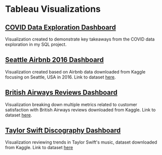 # Tableau Visualizations

## [COVID Data Exploration Dashboard](https://public.tableau.com/views/COVIDDashboard_17138397712270/Dashboard1?:language=en-US&publish=yes&:sid=&:display_count=n&:origin=viz_share_link)
Visualization created to demonstrate key takeaways from the COVID data exploration in my SQL project. 

## [Seattle Airbnb 2016 Dashboard](https://public.tableau.com/views/SeattleAirbnb2016Breakdown/Dashboard1?:language=en-US&publish=yes&:sid=&:display_count=n&:origin=viz_share_link)
Visualization created based on Airbnb data downloaded from Kaggle focusing on Seattle, USA in 2016.
Link to dataset [here](https://www.kaggle.com/datasets/alexanderfreberg/airbnb-listings-2016-dataset).

## [British Airways Reviews Dashboard](https://public.tableau.com/shared/D4FQW39H7?:display_count=n&:origin=viz_share_link)
Visualization breaking down multiple metrics related to customer satisfaction with British Airways reviews downloaded from Kaggle. 
Link to dataset [here](https://www.kaggle.com/datasets/lapodini/british-airway-reviews).

## [Taylor Swift Discography Dashboard](https://public.tableau.com/views/TaylorSwiftDiscography/Dashboard1?:language=en-US&publish=yes&:sid=&:display_count=n&:origin=viz_share_link)
Visualization reviewing trends in Taylor Swift's music, dataset downloaded from Kaggle.
Link to dataset [here](https://www.kaggle.com/datasets/jarredpriester/taylor-swift-spotify-dataset?resource=download)
